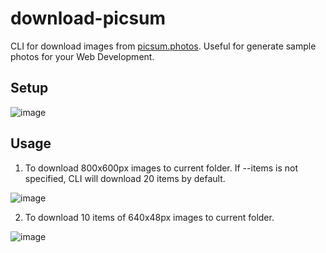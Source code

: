 # download-picsum

CLI for download images from [picsum.photos](https://picsum.photos). Useful for generate sample photos for your Web Development.

## Setup

![image](https://github.com/user-attachments/assets/ef5adccc-7bd9-4707-9e51-8b1dfc5fb423)

## Usage

1. To download 800x600px images to current folder. If --items is not specified, CLI will download 20 items by default.

![image](https://github.com/user-attachments/assets/33dc61f7-91e1-457a-961e-391e79e12316)

2. To download 10 items of 640x48px images to current folder.

![image](https://github.com/user-attachments/assets/4e692aca-433d-4d8f-b65c-00f2d2437298)

